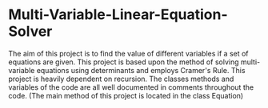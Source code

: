 # Multi-Variable-Linear-Equation-Solver
The aim of this project is to find the value of different variables if a set of equations are given. This project is based upon the method of solving multi-variable equations using determinants and employs Cramer's Rule. This project is heavily dependent on recursion.
The classes methods and variables of the code are all well documented in comments throughout the code. (The main method of this project is located in the class Equation)
